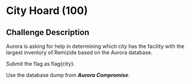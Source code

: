# City Hoard (100)

## Challenge Description
Aurora is asking for help in determining which city has the facility with the largest inventory of Remizide based on the Aurora database.

Submit the flag as flag{city}.

Use the database dump from ***Aurora Compromise***.